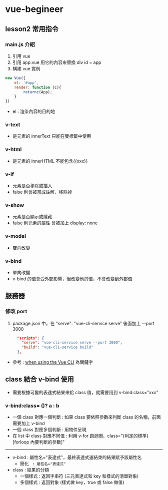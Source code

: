 # vue-begineer

## lesson2 常用指令

### main.js 介紹
1. 引用 vue
2. 引用 app.vue 用它的內容來替換 div id = app
3. 構建 vue 實例
```javascript
new Vue({
    el: '#app',
    render: function (c){
        returnc(App);
    }
})
```
- el : 渲染內容的目的地

### v-text
- 是元素的 innerText 只能在雙標籤中使用

### v-html
- 是元素的 innerHTML 不能包含{{xxx}}

### v-if
- 元素是否移除或插入 
- false 則會被當成註解，移除掉

### v-show
- 元素是否顯示或隱藏
- false 則元素的屬性 會被加上 display: none

### v-model
- 雙向改變

### v-bind
- 單向改變
- v-bind 的值會受外部影響，但改變他的值，不會改變到外部值

## 服務器
### 修改 port 
1. package.json 中，在 "serve": "vue-cli-service serve" 後面加上 --port 3000
    ```json
      "scripts": {
        "serve": "vue-cli-service serve --port 3000",
        "build": "vue-cli-service build"
      },
    ```
- 參考 : [when using the Vue CLI](https://stackoverflow.com/questions/47219819/how-to-change-port-number-in-vue-cli-project) 為關鍵字
 

## class 結合 v-bind 使用
- 需要根據可變的表達式結果來給 class 值，就需要用到 v-bind:class="xxx"

### v-bind:class= ()? a : b
- 一個 class 對應一個判斷 : 如果 class 要依照參數來判斷 class 的名稱，前面需要加上 v-bind
- 一個 class 對應多個判斷 : 用物件呈現
- 在 list 中 class 對應不同值 : 利用 v-for 跑迴圈，class="{判定的標準}[forloop 內要判斷的參數]" 
---
- v-bind : 屬性名="表達式"，最終表達式運結束的結果賦予該屬性名
  - 簡化  ` : 屬性名="表達式"`
- class : 結果的分類
  - 一個樣式 : 返回字串符 (三元表達式和 key 和樣式的清單對象)
  - 多個樣式 : 返回對象 (樣式做 key，true 或 false 做值) 
